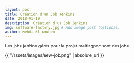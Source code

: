 ```yaml
---
layout: post
title: Création d'un Job Jenkins
date: 2018-01-19
description: Création d'un Job Jenkins
img: software-factory.jpg # Add image post (optional)
author: Mehdi El Kouhen
---
```


Les jobs jenkins gérés pour le projet meltingpoc sont des jobs 

{{ "/assets/images/new-job.png" | absolute_url }}

